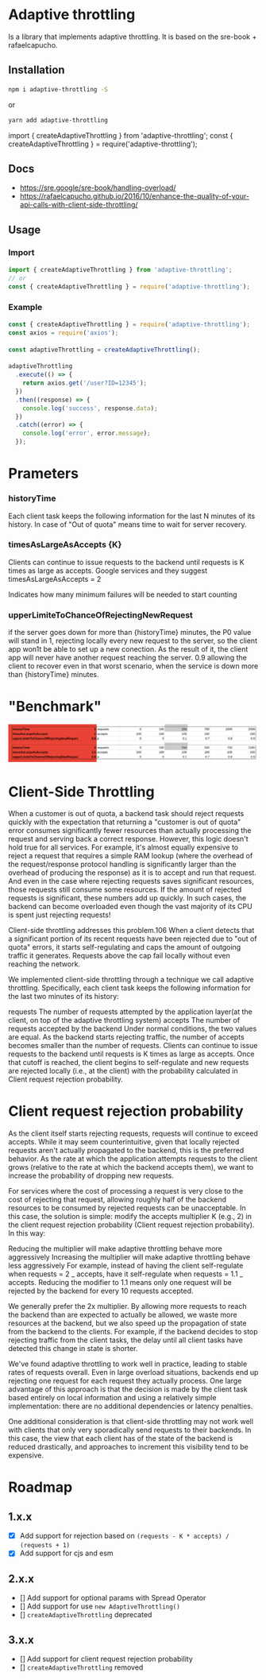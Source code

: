 # Adaptive throttling

Is a library that implements adaptive throttling. It is based on the sre-book + rafaelcapucho.

## Installation

```bash
npm i adaptive-throttling -S
```

or

```bash
yarn add adaptive-throttling
```

import { createAdaptiveThrottling } from 'adaptive-throttling';
const { createAdaptiveThrottling } = require('adaptive-throttling');

## Docs

- https://sre.google/sre-book/handling-overload/
- https://rafaelcapucho.github.io/2016/10/enhance-the-quality-of-your-api-calls-with-client-side-throttling/

## Usage

### Import

```javascript
import { createAdaptiveThrottling } from 'adaptive-throttling';
// or
const { createAdaptiveThrottling } = require('adaptive-throttling');
```

### Example

```javascript
const { createAdaptiveThrottling } = require('adaptive-throttling');
const axios = require('axios');

const adaptiveThrottling = createAdaptiveThrottling();

adaptiveThrottling
  .execute(() => {
    return axios.get('/user?ID=12345');
  })
  .then((response) => {
    console.log('success', response.data);
  })
  .catch((error) => {
    console.log('error', error.message);
  });
```

# Prameters

### historyTime

Each client task keeps the following information for the last N minutes of its history. In case of "Out of quota" means time to wait for server recovery.

### timesAsLargeAsAccepts {K}

Clients can continue to issue requests to the backend until requests is K times as large as accepts. Google services and they suggest timesAsLargeAsAccepts = 2

Indicates how many minimum failures will be needed to start counting

### upperLimiteToChanceOfRejectingNewRequest

if the server goes down for more than {historyTime} minutes, the P0 value will stand in 1, rejecting locally every new request to the server, so the client app won1t be able to set up a new conection. As the result of it, the client app will never have another request reaching the server. 0.9 allowing the client to recover even in that worst scenario, when the service is down more than {historyTime} minutes.

# "Benchmark"

![benchmark](docs/Benchmark.png)

# Client-Side Throttling

When a customer is out of quota, a backend task should reject requests quickly with the expectation that returning a "customer is out of quota" error consumes significantly fewer resources than actually processing the request and serving back a correct response. However, this logic doesn't hold true for all services. For example, it's almost equally expensive to reject a request that requires a simple RAM lookup (where the overhead of the request/response protocol handling is significantly larger than the overhead of producing the response) as it is to accept and run that request. And even in the case where rejecting requests saves significant resources, those requests still consume some resources. If the amount of rejected requests is significant, these numbers add up quickly. In such cases, the backend can become overloaded even though the vast majority of its CPU is spent just rejecting requests!

Client-side throttling addresses this problem.106 When a client detects that a significant portion of its recent requests have been rejected due to "out of quota" errors, it starts self-regulating and caps the amount of outgoing traffic it generates. Requests above the cap fail locally without even reaching the network.

We implemented client-side throttling through a technique we call adaptive throttling. Specifically, each client task keeps the following information for the last two minutes of its history:

requests
The number of requests attempted by the application layer(at the client, on top of the adaptive throttling system)
accepts
The number of requests accepted by the backend
Under normal conditions, the two values are equal. As the backend starts rejecting traffic, the number of accepts becomes smaller than the number of requests. Clients can continue to issue requests to the backend until requests is K times as large as accepts. Once that cutoff is reached, the client begins to self-regulate and new requests are rejected locally (i.e., at the client) with the probability calculated in Client request rejection probability.

# Client request rejection probability

As the client itself starts rejecting requests, requests will continue to exceed accepts. While it may seem counterintuitive, given that locally rejected requests aren't actually propagated to the backend, this is the preferred behavior. As the rate at which the application attempts requests to the client grows (relative to the rate at which the backend accepts them), we want to increase the probability of dropping new requests.

For services where the cost of processing a request is very close to the cost of rejecting that request, allowing roughly half of the backend resources to be consumed by rejected requests can be unacceptable. In this case, the solution is simple: modify the accepts multiplier K (e.g., 2) in the client request rejection probability (Client request rejection probability). In this way:

Reducing the multiplier will make adaptive throttling behave more aggressively
Increasing the multiplier will make adaptive throttling behave less aggressively
For example, instead of having the client self-regulate when requests = 2 _ accepts, have it self-regulate when requests = 1.1 _ accepts. Reducing the modifier to 1.1 means only one request will be rejected by the backend for every 10 requests accepted.

We generally prefer the 2x multiplier. By allowing more requests to reach the backend than are expected to actually be allowed, we waste more resources at the backend, but we also speed up the propagation of state from the backend to the clients. For example, if the backend decides to stop rejecting traffic from the client tasks, the delay until all client tasks have detected this change in state is shorter.

We've found adaptive throttling to work well in practice, leading to stable rates of requests overall. Even in large overload situations, backends end up rejecting one request for each request they actually process. One large advantage of this approach is that the decision is made by the client task based entirely on local information and using a relatively simple implementation: there are no additional dependencies or latency penalties.

One additional consideration is that client-side throttling may not work well with clients that only very sporadically send requests to their backends. In this case, the view that each client has of the state of the backend is reduced drastically, and approaches to increment this visibility tend to be expensive.

# Roadmap

## 1.x.x

- [x] Add support for rejection based on `(requests - K * accepts) / (requests + 1)`
- [x] Add support for cjs and esm

## 2.x.x

- [] Add support for optional params with Spread Operator
- [] Add support for use `new AdaptiveThrottling()`
- [] `createAdaptiveThrottling` deprecated

## 3.x.x

- [] Add support for client request rejection probability
- [] `createAdaptiveThrottling` removed

